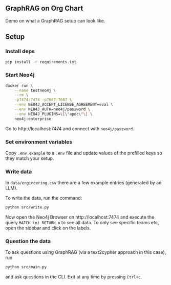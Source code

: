 ## GraphRAG on Org Chart

Demo on what a GraphRAG setup can look like.

## Setup

### Install deps

```bash
pip install -r requirements.txt
```

### Start Neo4j

```bash
docker run \
    --name testneo4j \
    --rm \
    -p7474:7474 -p7687:7687 \
    --env NEO4J_ACCEPT_LICENSE_AGREEMENT=eval \
    --env NEO4J_AUTH=neo4j/password \
    --env NEO4J_PLUGINS=\[\"apoc\"\] \
    neo4j:enterprise
```

Go to http://localhost:7474 and connect with `neo4j/password`.

### Set environment variables

Copy `.env.example` to a `.env` file and update values of the prefilled keys so they match your setup.

### Write data

In `data/engineering.csv` there are a few example entries (generated by an LLM).

To write the data, run the command:

```bash
python src/write.py
```

Now open the Neo4j Browser on http://localhost:7474 and execute the query `MATCH (n) RETURN n` to see all data. To only see specific teams etc, open the sidebar and click on the labels.

### Question the data

To ask questions using GraphRAG (via a text2cypher approach in this case), run

```bash
python src/main.py
```

and ask questions in the CLI. Exit at any time by pressing `Ctrl+c`.

